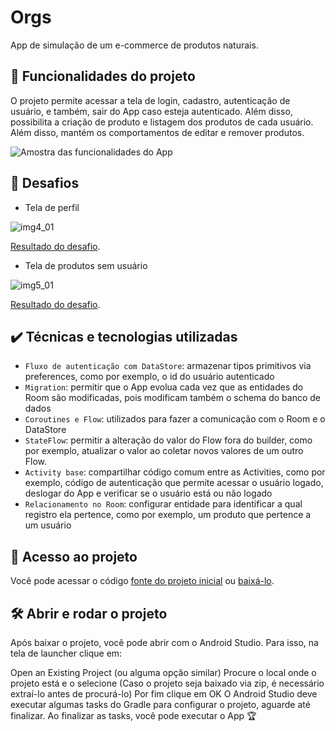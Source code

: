 # Orgs

App de simulação de um e-commerce de produtos naturais.

## 🔨 Funcionalidades do projeto

O projeto permite acessar a tela de login, cadastro, autenticação de usuário, e também, sair do App caso esteja autenticado. Além disso, possibilita a criação de produto e listagem dos produtos de cada usuário. Além disso, mantém os comportamentos de editar e remover produtos. 

![Amostra das funcionalidades do App](https://user-images.githubusercontent.com/8989346/145200235-342f5f66-451a-4150-9f52-94e2385a7d9c.gif)

## 🎯 Desafios

- Tela de perfil

![img4_01](https://user-images.githubusercontent.com/8989346/147489716-f331f89a-7772-4932-8010-60846b2e8bd9.gif)

[Resultado do desafio](https://github.com/alura-cursos/android-com-kotlin-migrations-e-relacionamento-com-room/commit/750e128de3a2c6acd7c7d92bc096f81c19cbcf95).

- Tela de produtos sem usuário

![img5_01](https://user-images.githubusercontent.com/8989346/147489725-9533d33b-e1d5-4055-ba69-b6e10ab0f55b.gif)

[Resultado do desafio](https://github.com/alura-cursos/android-com-kotlin-migrations-e-relacionamento-com-room/commit/8d8b42a3f4dff6ef158613fc7819649d71c83845).

## ✔️ Técnicas e tecnologias utilizadas

- `Fluxo de autenticação com DataStore`: armazenar tipos primitivos via preferences, como por exemplo, o id do usuário autenticado
- `Migration`: permitir que o App evolua cada vez que as entidades do Room são modificadas, pois modificam também o schema do banco de dados
- `Coroutines e Flow`: utilizados para fazer a comunicação com o Room e o DataStore
- `StateFlow`: permitir a alteração do valor do Flow fora do builder, como por exemplo, atualizar o valor ao coletar novos valores de um outro Flow.
- `Activity base`: compartilhar código comum entre as Activities, como por exemplo, código de autenticação que permite acessar o usuário logado, deslogar do App e verificar se o usuário está ou não logado
- `Relacionamento no Room`: configurar entidade para identificar a qual registro ela pertence, como por exemplo, um produto que pertence a um usuário

## 📁 Acesso ao projeto

Você pode acessar o código [fonte do projeto inicial](https://github.com/alura-cursos/android-com-kotlin-migrations-e-relacionamento-com-room/tree/projeto-inicial) ou [baixá-lo](https://github.com/alura-cursos/android-com-kotlin-migrations-e-relacionamento-com-room/archive/refs/heads/projeto-inicial.zip).

## 🛠️ Abrir e rodar o projeto

Após baixar o projeto, você pode abrir com o Android Studio. Para isso, na tela de launcher clique em:

Open an Existing Project (ou alguma opção similar) Procure o local onde o projeto está e o selecione (Caso o projeto seja baixado via zip, é necessário extraí-lo antes de procurá-lo) Por fim clique em OK O Android Studio deve executar algumas tasks do Gradle para configurar o projeto, aguarde até finalizar. Ao finalizar as tasks, você pode executar o App 🏆

<!-- ## 📚 Mais informações do curso

**Faça um CTA (_call to action_) para o curso do projeto**
